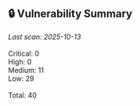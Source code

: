 ## 🔒 Vulnerability Summary

<!-- vuln-summary-start -->
_Last scan: 2025-10-13_<br><br>Critical: 0<br>High: 0<br>Medium: 11<br>Low: 29<br><br>Total: 40
<!-- vuln-summary-end -->
